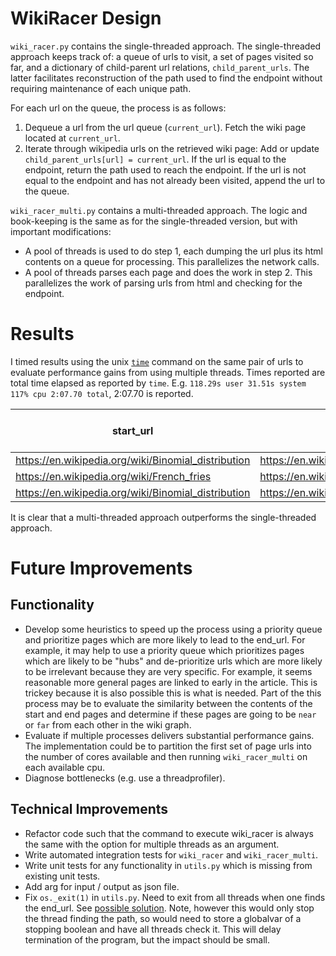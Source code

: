 # WikiRacer Design

`wiki_racer.py` contains the single-threaded approach. The single-threaded approach keeps track of: a queue of urls to visit, a set of pages visited so far, and a dictionary of child-parent url relations, `child_parent_urls`. The latter facilitates reconstruction of the path used to find the endpoint without requiring maintenance of each unique path.

For each url on the queue, the process is as follows:

1. Dequeue a url from the url queue (`current_url`). Fetch the wiki page located at `current_url`.
2. Iterate through wikipedia urls on the retrieved wiki page: Add or update `child_parent_urls[url] = current_url`. If the url is equal to the endpoint, return the path used to reach the endpoint. If the url is not equal to the endpoint and has not already been visited, append the url to the queue.

`wiki_racer_multi.py` contains a multi-threaded approach. The logic and book-keeping is the same as for the single-threaded version, but with important modifications:

* A pool of threads is used to do step 1, each dumping the url plus its html contents on a queue for processing. This parallelizes the network calls.
* A pool of threads parses each page and does the work in step 2. This parallelizes the work of parsing urls from html and checking for the endpoint.

# Results

I timed results using the unix [`time`](https://developer.apple.com/legacy/library/documentation/Darwin/Reference/ManPages/man1/time.1.html) command on the same pair of urls to evaluate performance gains from using multiple threads. Times reported are total time elapsed as reported by `time`. E.g. `118.29s user 31.51s system 117% cpu 2:07.70 total`, 2:07.70 is reported.

| start_url                                           | end_url                                        | time single threaded | path single threaded | time multi threaded | path multi threaded |
|-----------------------------------------------------|------------------------------------------------|----------------------|----------------------|---------------------|---------------------|
| https://en.wikipedia.org/wiki/Binomial_distribution | https://en.wikipedia.org/wiki/Machine_learning | 6.034                | 5                    | 3.820               | 5                   |
| https://en.wikipedia.org/wiki/French_fries          | https://en.wikipedia.org/wiki/Beer             | 8.985                | 2                    | 4.922               | 2                   |
| https://en.wikipedia.org/wiki/Binomial_distribution | https://en.wikipedia.org/wiki/Beer             | 10:37.06             | 4                    | 2:07.70             | 4                   |


It is clear that a multi-threaded approach outperforms the single-threaded approach.


# Future Improvements

## Functionality

* Develop some heuristics to speed up the process using a priority queue and prioritize pages which are more likely to lead to the end_url. For example, it may help to use a priority queue which prioritizes pages which are likely to be "hubs" and de-prioritize urls which are more likely to be irrelevant because they are very specific. For example, it seems reasonable more general pages are linked to early in the article. This is trickey because it is also possible this is what is needed. Part of the this process may be to evaluate the similarity between the contents of the start and end pages and determine if these pages are going to be `near` or `far` from each other in the wiki graph.
* Evaluate if multiple processes delivers substantial performance gains. The implementation could be to partition the first set of page urls into the number of cores available and then running `wiki_racer_multi` on each available cpu.
* Diagnose bottlenecks (e.g. use a threadprofiler).

## Technical Improvements

* Refactor code such that the command to execute wiki_racer is always the same with the option for multiple threads as an argument.
* Write automated integration tests for `wiki_racer` and `wiki_racer_multi`.
* Write unit tests for any functionality in `utils.py` which is missing from existing unit tests.
* Add arg for input / output as json file.
* Fix `os._exit(1)` in `utils.py`. Need to exit from all threads when one finds the end_url. See [possible solution](http://stackoverflow.com/questions/323972/is-there-any-way-to-kill-a-thread-in-python). Note, however this would only stop the thread finding the path, so would need to store a globalvar of a stopping boolean and have all threads check it. This will delay termination of the program, but the impact should be small.

